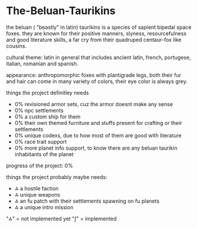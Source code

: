 # The-Beluan-Taurikins

the beluan ( "beastly" in latin)  taurikins is a species of sapient bipedal space foxes. they are known for their positive manners, slyness, resourcefulness and good literature skills, a far cry from their quadruped centaur-fox like cousins.

cultural theme: latin in general that includes ancient latin, french, portugese, italian, romanian and spanish.

appearance: anthropomorphic foxes with plantigrade legs, both their fur and hair can come in many variety of colors, their eye color is always grey.




things the project definitley needs
- 0% revisioned armor sets, cuz the armor doesnt make any sense
- 0% npc settlements
- 0% a custom ship for them
- 0% their own themed furniture and stuffs present for crafting or their settlements
- 0% unique codexs, due to how most of them are good with literature
- 0% race trait support
- 0% more planet info support, to know there are any beluan taurikin inhabitants of the planet

progress of the project: 0%

things the project probably maybe needs:
- ⁂ a hostile faction
- ⁂ unique weapons
- ⁂ an fu patch with their settlements spawning on fu planets
- ⁂ a unique intro mission
 
"⁂" = not implemented yet
"∫" = implemented

